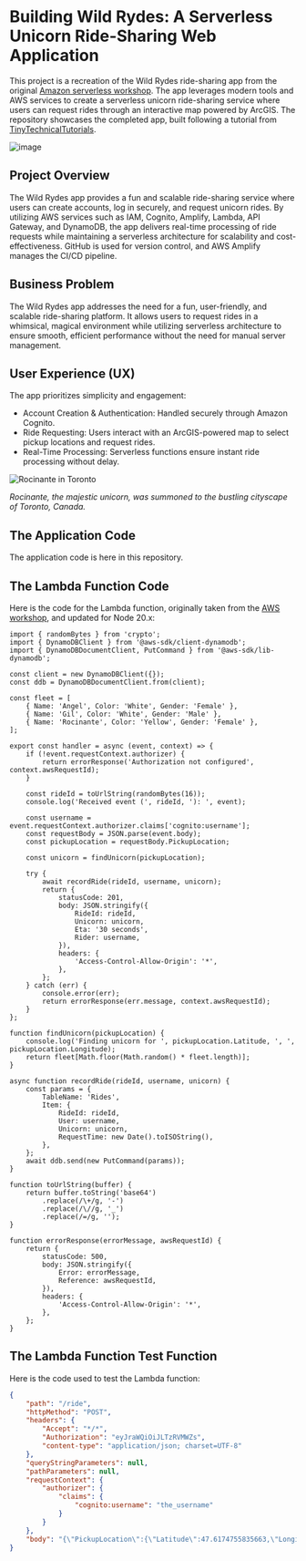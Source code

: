 # Building Wild Rydes: A Serverless Unicorn Ride-Sharing Web Application

This project is a recreation of the Wild Rydes ride-sharing app from the original [Amazon serverless workshop](https://aws.amazon.com/serverless-workshops/). The app leverages modern tools and AWS services to create a serverless unicorn ride-sharing service where users can request rides through an interactive map powered by ArcGIS. The repository showcases the completed app, built following a tutorial from [TinyTechnicalTutorials](https://youtu.be/K6v6t5z6AsU?si=tDEysyOLwFF7SD6D).

![image](https://github.com/user-attachments/assets/efbfa338-8b3d-453d-b1a8-2093cacb472f)

## Project Overview
The Wild Rydes app provides a fun and scalable ride-sharing service where users can create accounts, log in securely, and request unicorn rides. By utilizing AWS services such as IAM, Cognito, Amplify, Lambda, API Gateway, and DynamoDB, the app delivers real-time processing of ride requests while maintaining a serverless architecture for scalability and cost-effectiveness. GitHub is used for version control, and AWS Amplify manages the CI/CD pipeline.

## Business Problem
The Wild Rydes app addresses the need for a fun, user-friendly, and scalable ride-sharing platform. It allows users to request rides in a whimsical, magical environment while utilizing serverless architecture to ensure smooth, efficient performance without the need for manual server management.

## User Experience (UX)
The app prioritizes simplicity and engagement:
- Account Creation & Authentication: Handled securely through Amazon Cognito.
- Ride Requesting: Users interact with an ArcGIS-powered map to select pickup locations and request rides.
- Real-Time Processing: Serverless functions ensure instant ride processing without delay.

![Rocinante in Toronto](https://github.com/user-attachments/assets/60ee783b-4dc6-4fd8-ae15-36a60839ebef)

*Rocinante, the majestic unicorn, was summoned to the bustling cityscape of Toronto, Canada.*








## The Application Code
The application code is here in this repository.

## The Lambda Function Code
Here is the code for the Lambda function, originally taken from the [AWS workshop](https://aws.amazon.com/getting-started/hands-on/build-serverless-web-app-lambda-apigateway-s3-dynamodb-cognito/module-3/ ), and updated for Node 20.x:

```node
import { randomBytes } from 'crypto';
import { DynamoDBClient } from '@aws-sdk/client-dynamodb';
import { DynamoDBDocumentClient, PutCommand } from '@aws-sdk/lib-dynamodb';

const client = new DynamoDBClient({});
const ddb = DynamoDBDocumentClient.from(client);

const fleet = [
    { Name: 'Angel', Color: 'White', Gender: 'Female' },
    { Name: 'Gil', Color: 'White', Gender: 'Male' },
    { Name: 'Rocinante', Color: 'Yellow', Gender: 'Female' },
];

export const handler = async (event, context) => {
    if (!event.requestContext.authorizer) {
        return errorResponse('Authorization not configured', context.awsRequestId);
    }

    const rideId = toUrlString(randomBytes(16));
    console.log('Received event (', rideId, '): ', event);

    const username = event.requestContext.authorizer.claims['cognito:username'];
    const requestBody = JSON.parse(event.body);
    const pickupLocation = requestBody.PickupLocation;

    const unicorn = findUnicorn(pickupLocation);

    try {
        await recordRide(rideId, username, unicorn);
        return {
            statusCode: 201,
            body: JSON.stringify({
                RideId: rideId,
                Unicorn: unicorn,
                Eta: '30 seconds',
                Rider: username,
            }),
            headers: {
                'Access-Control-Allow-Origin': '*',
            },
        };
    } catch (err) {
        console.error(err);
        return errorResponse(err.message, context.awsRequestId);
    }
};

function findUnicorn(pickupLocation) {
    console.log('Finding unicorn for ', pickupLocation.Latitude, ', ', pickupLocation.Longitude);
    return fleet[Math.floor(Math.random() * fleet.length)];
}

async function recordRide(rideId, username, unicorn) {
    const params = {
        TableName: 'Rides',
        Item: {
            RideId: rideId,
            User: username,
            Unicorn: unicorn,
            RequestTime: new Date().toISOString(),
        },
    };
    await ddb.send(new PutCommand(params));
}

function toUrlString(buffer) {
    return buffer.toString('base64')
        .replace(/\+/g, '-')
        .replace(/\//g, '_')
        .replace(/=/g, '');
}

function errorResponse(errorMessage, awsRequestId) {
    return {
        statusCode: 500,
        body: JSON.stringify({
            Error: errorMessage,
            Reference: awsRequestId,
        }),
        headers: {
            'Access-Control-Allow-Origin': '*',
        },
    };
}
```

## The Lambda Function Test Function
Here is the code used to test the Lambda function:

```json
{
    "path": "/ride",
    "httpMethod": "POST",
    "headers": {
        "Accept": "*/*",
        "Authorization": "eyJraWQiOiJLTzRVMWZs",
        "content-type": "application/json; charset=UTF-8"
    },
    "queryStringParameters": null,
    "pathParameters": null,
    "requestContext": {
        "authorizer": {
            "claims": {
                "cognito:username": "the_username"
            }
        }
    },
    "body": "{\"PickupLocation\":{\"Latitude\":47.6174755835663,\"Longitude\":-122.28837066650185}}"
}
```

